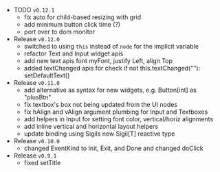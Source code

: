 - TODO `v0.12.1` 
  + fix auto for child-based resizing with grid
  + add minimum button click time (?)
  + port over to dom monitor
- Release `v0.12.0` 
  + switched to using `this` instead of `node` for the implicit variable
  + refactor Text and Input widget apis
  + add new text apis font myFont, justify Left, align Top
  + added textChanged apis for check if not this.textChanged(""): setDefaultText()
- Release `v0.11.0` 
  + add alternative as syntax for new widgets, e.g. Button[int] as "plusBtn"
  + fix textbox's box not being updated from the UI nodes
  + fix hAlign and vAlign argument plumbing for Input and Textboxes
  + add helpers in Input for setting font color, vertical/horiz alignments
  + add inline vertical and horizontal layout helpers
  + update binding using Sigils new Sigil[T] reactive type
- Release `v0.10.0`
  + changed EventKind to Init, Exit, and Done and changed doClick
- Release `v0.9.1` 
  + fixed setTitle
